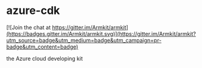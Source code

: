 # azure-cdk

[![Join the chat at https://gitter.im/Armkit/armkit](https://badges.gitter.im/Armkit/armkit.svg)](https://gitter.im/Armkit/armkit?utm_source=badge&utm_medium=badge&utm_campaign=pr-badge&utm_content=badge)

the Azure cloud developing kit

